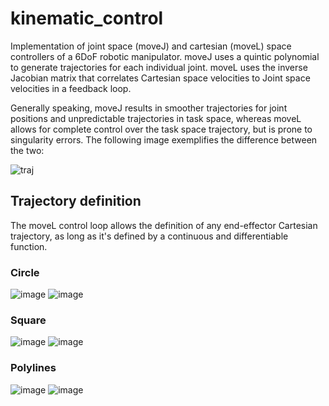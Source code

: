 # kinematic_control
Implementation of joint space (moveJ) and cartesian (moveL) space controllers of a 6DoF robotic manipulator. moveJ uses a quintic polynomial to generate trajectories for each individual joint. moveL uses the inverse Jacobian matrix that correlates Cartesian space velocities to Joint space velocities in a feedback loop.

Generally speaking, moveJ results in smoother trajectories for joint positions and unpredictable trajectories in task space, whereas moveL allows for complete control over the task space trajectory, but is prone to singularity errors. The following image exemplifies the difference between the two:

![traj](https://user-images.githubusercontent.com/32180331/230729768-e36252c7-6b98-4957-a60f-814da3e57a29.png)

## Trajectory definition
The moveL control loop allows the definition of any end-effector Cartesian trajectory, as long as it's defined by a continuous and differentiable function.

### Circle
![image](https://user-images.githubusercontent.com/32180331/230730420-7ce1e60c-716a-4954-a804-d2ade0e481eb.png)
![image](https://user-images.githubusercontent.com/32180331/230730437-40a2b516-c744-45be-a644-ef2c7f7f7a4a.png)

### Square
![image](https://user-images.githubusercontent.com/32180331/230730466-22584997-2b75-4b6b-aa12-82e3dfe7c1b4.png)
![image](https://user-images.githubusercontent.com/32180331/230730472-ec7ba1bf-b444-4c01-aecd-ea10e7b64d76.png)

### Polylines
![image](https://user-images.githubusercontent.com/32180331/230730499-6e195b82-7d98-4ac5-9c87-cc3fe3638b38.png)
![image](https://user-images.githubusercontent.com/32180331/230730508-481be222-428a-4039-bcbd-c382c2c1a0c5.png)
